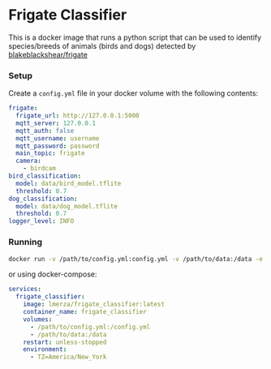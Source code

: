 # Frigate Classifier

This is a docker image that runs a python script that can be used to identify species/breeds of animals (birds and dogs) detected by [blakeblackshear/frigate](https://github.com/blakeblackshear/frigate)


### Setup

Create a `config.yml` file in your docker volume with the following contents:

```yml
frigate:
  frigate_url: http://127.0.0.1:5000
  mqtt_server: 127.0.0.1
  mqtt_auth: false
  mqtt_username: username
  mqtt_password: password
  main_topic: frigate
  camera:
    - birdcam
bird_classification:
  model: data/bird_model.tflite
  threshold: 0.7
dog_classification:
  model: data/dog_model.tflite
  threshold: 0.7
logger_level: INFO
```

### Running

```bash
docker run -v /path/to/config.yml:config.yml -v /path/to/data:/data -e TZ=America/New_York -it --rm --name frigate_classifier lmerza/frigate_classifier:latest
```

or using docker-compose:

```yml
services:
  frigate_classifier:
    image: lmerza/frigate_classifier:latest
    container_name: frigate_classifier
    volumes:
      - /path/to/config.yml:/config.yml
      - /path/to/data:/data
    restart: unless-stopped
    environment:
      - TZ=America/New_York
```